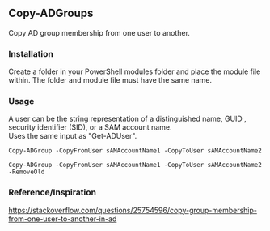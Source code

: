 ## Copy-ADGroups  
Copy AD group membership from one user to another.  
### Installation  
Create a folder in your PowerShell modules folder and place the module file within. The folder and module file must have the same name.
### Usage  
A user can be the string representation of a distinguished name, GUID , security identifier (SID), or a SAM account name.  
Uses the same input as "Get-ADUser".
```
Copy-ADGroup -CopyFromUser sAMAccountName1 -CopyToUser sAMAccountName2
```
```
Copy-ADGroup -CopyFromUser sAMAccountName1 -CopyToUser sAMAccountName2 -RemoveOld
```
### Reference/Inspiration  
https://stackoverflow.com/questions/25754596/copy-group-membership-from-one-user-to-another-in-ad

